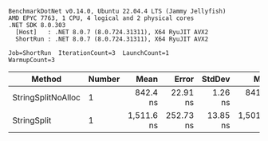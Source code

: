 ```

BenchmarkDotNet v0.14.0, Ubuntu 22.04.4 LTS (Jammy Jellyfish)
AMD EPYC 7763, 1 CPU, 4 logical and 2 physical cores
.NET SDK 8.0.303
  [Host]   : .NET 8.0.7 (8.0.724.31311), X64 RyuJIT AVX2
  ShortRun : .NET 8.0.7 (8.0.724.31311), X64 RyuJIT AVX2

Job=ShortRun  IterationCount=3  LaunchCount=1  
WarmupCount=3  

```
| Method             | Number | Mean       | Error     | StdDev   | Min        | Max        | Gen0   | Allocated |
|------------------- |------- |-----------:|----------:|---------:|-----------:|-----------:|-------:|----------:|
| StringSplitNoAlloc | 1      |   842.4 ns |  22.91 ns |  1.26 ns |   841.6 ns |   843.8 ns |      - |         - |
| StringSplit        | 1      | 1,511.6 ns | 252.73 ns | 13.85 ns | 1,501.9 ns | 1,527.5 ns | 0.0381 |    3208 B |
